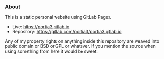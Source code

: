 ### About

This is a static personal website using GitLab Pages.
* Live: https://portia3.gitlab.io
* Repository: https://gitlab.com/portia3/portia3.gitlab.io

Any of my property rights on anything inside this repository are weaved into public domain or BSD or GPL or whatever. If you mention the source when using something from here it would be sweet.